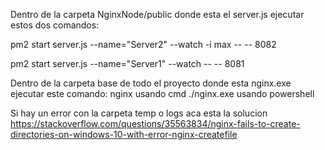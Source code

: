 Dentro de la carpeta NginxNode/public donde esta el server.js ejecutar estos dos comandos:

pm2 start server.js --name="Server2" --watch -i max -- -- 8082

pm2 start server.js --name="Server1" --watch -- -- 8081

Dentro de la carpeta base de todo el proyecto donde esta nginx.exe ejecutar este comando:
nginx usando cmd
./nginx.exe usando powershell

Si hay un error con la carpeta temp o logs aca esta la solucion
https://stackoverflow.com/questions/35563834/nginx-fails-to-create-directories-on-windows-10-with-error-nginx-createfile
